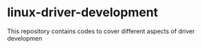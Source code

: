 # linux-driver-development

This repository  contains codes to cover different aspects of driver developmen 
